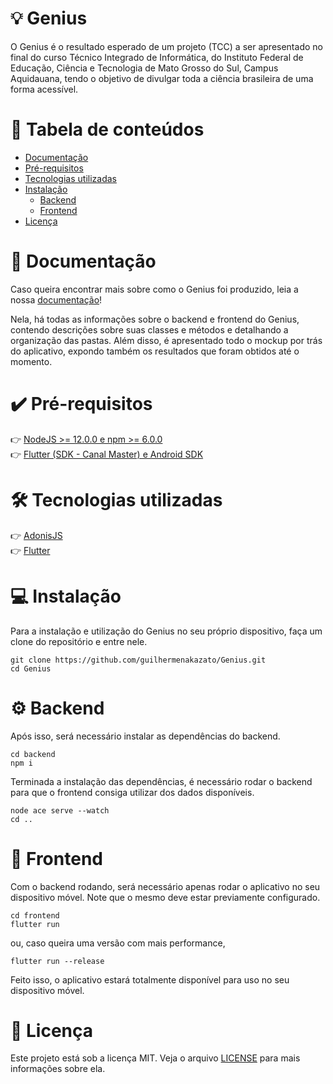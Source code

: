 # 💡 Genius
O Genius é o resultado esperado de um projeto (TCC) a ser apresentado no final do curso Técnico Integrado de Informática, do Instituto Federal de Educação, Ciência e Tecnologia de Mato Grosso do Sul, Campus Aquidauana, tendo o objetivo de divulgar toda a ciência brasileira de uma forma acessível.

# 👋 Tabela de conteúdos 
* [Documentação](#-documentação)
* [Pré-requisitos](#%EF%B8%8F-pré-requisitos)
* [Tecnologias utilizadas](#%EF%B8%8F-tecnologias-utilizadas) 
* [Instalação](#-instalação)
    * [Backend](#%EF%B8%8F-backend)
    * [Frontend](#-frontend)
* [Licença](#-licença)

# 📖 Documentação 
Caso queira encontrar mais sobre como o Genius foi produzido, leia a nossa [documentação](https://doc-genius.firebaseapp.com)!

Nela, há todas as informações sobre o backend e frontend do Genius, contendo descrições sobre suas classes e métodos e detalhando a organização das pastas. Além disso, é apresentado todo o mockup por trás do aplicativo, expondo também os resultados que foram obtidos até o momento.

# ✔️ Pré-requisitos
👉 [NodeJS >= 12.0.0 e npm >= 6.0.0](https://nodejs.org/en/)<br />
👉 [Flutter (SDK - Canal Master) e Android SDK](https://flutter.dev/docs/get-started/install)

# 🛠️ Tecnologias utilizadas
👉 [AdonisJS](https://preview.adonisjs.com)<br />
👉 [Flutter](https://flutter.dev)

# 💻 Instalação
Para a instalação e utilização do Genius no seu próprio dispositivo, faça um clone do repositório e entre nele. 
```
git clone https://github.com/guilhermenakazato/Genius.git
cd Genius
```
# ⚙️ Backend 
Após isso, será necessário instalar as dependências do backend. 
```
cd backend
npm i
```
Terminada a instalação das dependências, é necessário rodar o backend para que o frontend consiga utilizar dos dados disponíveis. 
```
node ace serve --watch
cd ..
```

# 📱 Frontend
Com o backend rodando, será necessário apenas rodar o aplicativo no seu dispositivo móvel. Note que o mesmo deve estar previamente configurado.
```
cd frontend
flutter run
```
ou, caso queira uma versão com mais performance,  
```
flutter run --release
```

Feito isso, o aplicativo estará totalmente disponível para uso no seu dispositivo móvel. 

# 📄 Licença 
Este projeto está sob a licença MIT. Veja o arquivo [LICENSE](./LICENSE) para mais informações sobre ela.